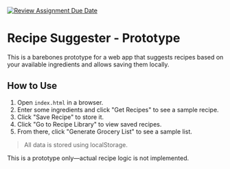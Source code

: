 [![Review Assignment Due Date](https://classroom.github.com/assets/deadline-readme-button-22041afd0340ce965d47ae6ef1cefeee28c7c493a6346c4f15d667ab976d596c.svg)](https://classroom.github.com/a/V0iccz-y)

# Recipe Suggester - Prototype

This is a barebones prototype for a web app that suggests recipes based on your available ingredients and allows saving them locally.

## How to Use

1. Open `index.html` in a browser.
2. Enter some ingredients and click "Get Recipes" to see a sample recipe.
3. Click "Save Recipe" to store it.
4. Click "Go to Recipe Library" to view saved recipes.
5. From there, click "Generate Grocery List" to see a sample list.

> All data is stored using localStorage.

This is a prototype only—actual recipe logic is not implemented.
